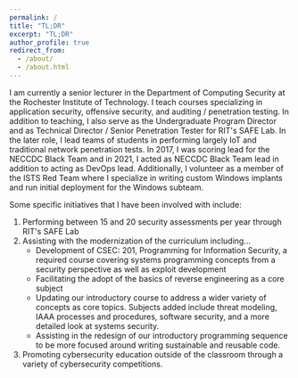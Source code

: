 ```yaml
---
permalink: /
title: "TL;DR"
excerpt: "TL;DR"
author_profile: true
redirect_from: 
  - /about/
  - /about.html
---
```


I am currently a senior lecturer in the Department of Computing Security at the Rochester Institute of Technology. I teach courses specializing in application security, offensive security, and auditing / penetration testing. In addition to teaching, I also serve as the Undergraduate Program Director and as Technical Director / Senior Penetration Tester for RIT's SAFE Lab. In the later role, I lead teams of students in performing largely IoT and traditional network penetration tests. In 2017, I was scoring lead for the NECCDC Black Team and in 2021, I acted as NECCDC Black Team lead in addition to acting as DevOps lead. Additionally, I volunteer as a member of the ISTS Red Team where I specialize in writing custom Windows implants and run initial deployment for the Windows subteam.

Some specific initiatives that I have been involved with include:
  1. Performing between 15 and 20 security assessments per year through RIT's SAFE Lab
  2. Assisting with the modernization of the curriculum including...
     - Development of CSEC: 201, Programming for Information Security, a required course covering systems programming concepts from a security perspective as well as exploit development
     - Facilitating the adopt of the basics of reverse engineering as a core subject
     - Updating our introductory course to address a wider variety of concepts as core topics. Subjects added include threat modeling, IAAA processes and procedures, software security, and a more detailed look at systems security.
     - Assisting in the redesign of our introductory programming sequence to be more focused around writing sustainable and reusable code.
  3. Promoting cybersecurity education outside of the classroom through a variety of cybersecurity competitions.